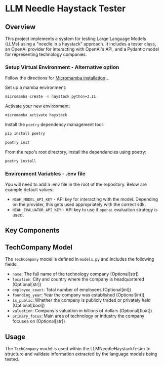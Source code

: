 # LLM Needle Haystack Tester

## Overview
This project implements a system for testing Large Language Models (LLMs) using a "needle in a haystack" approach. It includes a tester class, an OpenAI provider for interacting with OpenAI's API, and a Pydantic model for representing technology companies.

### Setup Virtual Environment - Alternative option

Follow the directions for [Micromamba installation](https://mamba.readthedocs.io/en/latest/installation/micromamba-installation.html)._

Set up a mamba environment:
```sh
micromamba create -n haystack python=3.11
```

Activate your new environment:
```sh
micromamba activate haystack
```

Install the `poetry` dependency management tool:
```sh
pip install poetry
```

```sh
poetry init
```

From the repo's root directory, install the dependencies using poetry:
```sh
poetry install
```

### Environment Variables -  .env file
You will need to add a .env file in the root of the repository. Below are example default values:
- `NIAH_MODEL_API_KEY` - API key for interacting with the model. Depending on the provider, this gets used appropriately with the correct sdk.
- `NIAH_EVALUATOR_API_KEY` - API key to use if `openai` evaluation strategy is used.


## Key Components

## TechCompany Model

The `TechCompany` model is defined in `models.py` and includes the following fields:

- `name`: The full name of the technology company (Optional[str])
- `location`: City and country where the company is headquartered (Optional[str])
- `employee_count`: Total number of employees (Optional[int])
- `founding_year`: Year the company was established (Optional[int])
- `is_public`: Whether the company is publicly traded or privately held (Optional[bool])
- `valuation`: Company's valuation in billions of dollars (Optional[float])
- `primary_focus`: Main area of technology or industry the company focuses on (Optional[str])

## Usage

The `TechCompany` model is used within the LLMNeedleHaystackTester to structure and validate information extracted by the language models being tested.